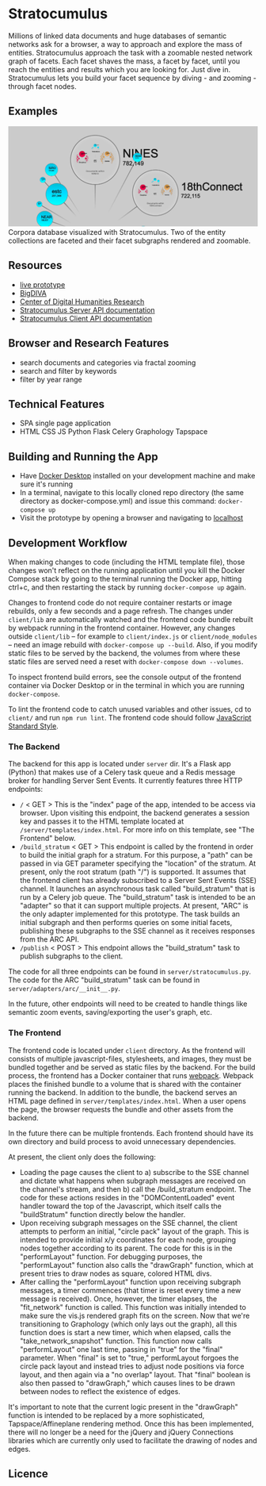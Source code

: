 # Stratocumulus

Millions of linked data documents and huge databases of semantic networks ask for a browser, a way to approach and explore the mass of entities. Stratocumulus approach the task with a zoomable nested network graph of facets. Each facet shaves the mass, a facet by facet, until you reach the entities and results which you are looking for. Just dive in. Stratocumulus lets you build your facet sequence by diving - and zooming - through facet nodes.

## Examples

[![BigDIVA Prototype](docs/stratocumulus_0.3.0_example.png)](http://prototype.bigdiva.org/)
Corpora database visualized with Stratocumulus. Two of the entity collections are faceted and their facet subgraphs rendered and zoomable.

## Resources

- [live prototype](http://prototype.bigdiva.org/)
- [BigDIVA](https://bigdiva.org/)
- [Center of Digital Humanities Research](https://codhr.dh.tamu.edu/)
- [Stratocumulus Server API documentation](#the-backend)
- [Stratocumulus Client API documentation](https://arc-code.github.io/stratocumulus/client/docs/architecture.html)

## Browser and Research Features

- search documents and categories via fractal zooming
- search and filter by keywords
- filter by year range

## Technical Features

- SPA single page application
- HTML CSS JS Python Flask Celery Graphology Tapspace

## Building and Running the App

* Have [Docker Desktop](https://www.docker.com/products/docker-desktop/) installed on your development machine and make sure it's running
* In a terminal, navigate to this locally cloned repo directory (the same directory as docker-compose.yml) and issue this command: `docker-compose up`
* Visit the prototype by opening a browser and navigating to [localhost](localhost)

## Development Workflow

When making changes to code (including the HTML template file), those changes won't reflect on the running application until you kill the Docker Compose stack by going to the terminal running the Docker app, hitting ctrl+c, and then restarting the stack by running `docker-compose up` again.

Changes to frontend code do not require container restarts or image rebuilds, only a few seconds and a page refresh. The changes under `client/lib` are automatically watched and the frontend code bundle rebuilt by webpack running in the frontend container. However, any changes outside `client/lib` – for example to `client/index.js` or `client/node_modules` – need an image rebuild with `docker-compose up --build`. Also, if you modify static files to be served by the backend, the volumes from where these static files are served need a reset with `docker-compose down --volumes`.

To inspect frontend build errors, see the console output of the frontend container via Docker Desktop or in the terminal in which you are running `docker-compose`.

To lint the frontend code to catch unused variables and other issues, cd to `client/` and run `npm run lint`. The frontend code should follow [JavaScript Standard Style](https://standardjs.com/).

### The Backend

The backend for this app is located under `server` dir. It's a Flask app (Python) that makes use of a Celery task queue and a Redis message broker for handling Server Sent Events. It currently features three HTTP endpoints:

* `/` < GET > This is the "index" page of the app, intended to be access via browser. Upon visiting this endpoint, the backend generates a session key and passes it to the HTML template located at `/server/templates/index.html`. For more info on this template, see "The Frontend" below.
* `/build_stratum` < GET > This endpoint is called by the frontend in order to build the initial graph for a stratum. For this purpose, a "path" can be passed in via GET parameter specifying the "location" of the stratum. At present, only the root stratum (path "/") is supported. It assumes that the frontend client has already subscribed to a Server Sent Events (SSE) channel. It launches an asynchronous task called "build_stratum" that is run by a Celery job queue. The "build_stratum" task is intended to be an "adapter" so that it can support multiple projects. At present, "ARC" is the only adapter implemented for this prototype. The task builds an initial subgraph and then performs queries on some initial facets, publishing these subgraphs to the SSE channel as it receives responses from the ARC API.
* `/publish` < POST > This endpoint allows the "build_stratum" task to publish subgraphs to the client.

The code for all three endpoints can be found in `server/stratocumulus.py`. The code for the ARC "build_stratum" task can be found in `server/adapters/arc/__init__.py`.

In the future, other endpoints will need to be created to handle things like semantic zoom events, saving/exporting the user's graph, etc.

### The Frontend

The frontend code is located under `client` directory. As the frontend will consists of multiple javascript-files, stylesheets, and images, they must be bundled together and be served as static files by the backend. For the build process, the frontend has a Docker container that runs [webpack](https://webpack.js.org/). Webpack places the finished bundle to a volume that is shared with the container running the backend. In addition to the bundle, the backend serves an HTML page defined in `server/templates/index.html`. When a user opens the page, the browser requests the bundle and other assets from the backend.

In the future there can be multiple frontends. Each frontend should have its own directory and build process to avoid unnecessary dependencies.

At present, the client only does the following:

* Loading the page causes the client to a) subscribe to the SSE channel and dictate what happens when subgraph messages are received on the channel's stream, and then b) call the /build_stratum endpoint. The code for these actions resides in the "DOMContentLoaded" event handler toward the top of the Javascript, which itself calls the "buildStratum" function directly below the handler.
* Upon receiving subgraph messages on the SSE channel, the client attempts to perform an initial, "circle pack" layout of the graph. This is intended to provide initial x/y coordinates for each node, grouping nodes together according to its parent. The code for this is in the "performLayout" function. For debugging purposes, the "performLayout" function also calls the "drawGraph" function, which at present tries to draw nodes as square, colored HTML divs.
* After calling the "performLayout" function upon receiving subgraph messages, a timer commences (that timer is reset every time a new message is received). Once, however, the timer elapses, the "fit_network" function is called. This function was initially intended to make sure the vis.js rendered graph fits on the screen. Now that we're transitioning to Graphology (which only lays out the graph), all this function does is start a new timer, which when elapsed, calls the "take_network_snapshot" function. This function now calls "performLayout" one last time, passing in "true" for the "final" parameter. When "final" is set to "true," performLayout forgoes the circle pack layout and instead tries to adjust node positions via force layout, and then again via a "no overlap" layout. That "final" boolean is also then passed to "drawGraph," which causes lines to be drawn between nodes to reflect the existence of edges.

It's important to note that the current logic present in the "drawGraph" function is intended to be replaced by a more sophisticated, Tapspace/Affineplane rendering method. Once this has been implemented, there will no longer be a need for the jQuery and jQuery Connections libraries which are currently only used to facilitate the drawing of nodes and edges.

## Licence

